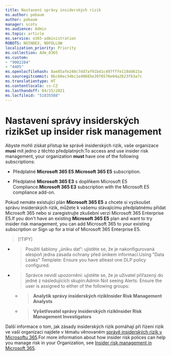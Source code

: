```yaml
---
title: Nastavení správy insiderských rizik
ms.author: pebaum
author: pebaum
manager: scotv
ms.audience: Admin
ms.topic: article
ms.service: o365-administration
ROBOTS: NOINDEX, NOFOLLOW
localization_priority: Priority
ms.collection: Adm_O365
ms.custom:
- "9002284"
- "4405"
ms.openlocfilehash: 8ae85afe240c7dd7af91b41c497fffe118dd615a
ms.sourcegitcommit: 8bc60ec34bc1e40685e3976576e04a2623f63a7c
ms.translationtype: HT
ms.contentlocale: cs-CZ
ms.lasthandoff: 04/15/2021
ms.locfileid: "51835588"
---
```

# <a name="set-up-insider-risk-management"></a><span data-ttu-id="e1753-102">Nastavení správy insiderských rizik</span><span class="sxs-lookup"><span data-stu-id="e1753-102">Set up insider risk management</span></span>

<span data-ttu-id="e1753-103">Abyste mohli získat přístup ke správě insiderských rizik, vaše organizace **musí** mít jedno z těchto předplatných:</span><span class="sxs-lookup"><span data-stu-id="e1753-103">To access and use insider risk management, your organization **must** have one of the following subscriptions:</span></span>

- <span data-ttu-id="e1753-104">Předplatné **Microsoft 365 E5**.</span><span class="sxs-lookup"><span data-stu-id="e1753-104">**Microsoft 365 E5** subscription.</span></span>

- <span data-ttu-id="e1753-105">Předplatné **Microsoft 365 E3** s doplňkem Microsoft E5 Compliance.</span><span class="sxs-lookup"><span data-stu-id="e1753-105">**Microsoft 365 E3** subscription with the Microsoft E5 compliance add-on.</span></span>

<span data-ttu-id="e1753-106">Pokud nemáte existující plán **Microsoft 365 E5** a chcete si vyzkoušet správu insiderských rizik, můžete k vašemu stávajícímu předplatnému přidat Microsoft 365 nebo si zaregistrujte zkušební verzi Microsoft 365 Enterprise E5.</span><span class="sxs-lookup"><span data-stu-id="e1753-106">If you don't have an existing **Microsoft 365 E5** plan and want to try insider risk management, you can add Microsoft 365 to your existing subscription or Sign up for a trial of Microsoft 365 Enterprise E5.</span></span>

> [!TIPY]
- > <span data-ttu-id="e1753-108">Použití šablony „úniku dat“: ujistěte se, že je nakonfigurovaná alespoň jedna zásada ochrany před únikem informací.</span><span class="sxs-lookup"><span data-stu-id="e1753-108">Using "Data Leaks" Template: Ensure you have atleast one DLP policy configured.</span></span>
- > <span data-ttu-id="e1753-109">Správce nevidí upozornění: ujistěte se, že je uživatel přiřazený do jedné z následujících skupin:</span><span class="sxs-lookup"><span data-stu-id="e1753-109">Admin Not seeing Alerts: Ensure the user is assigned to either of the following groups:</span></span>
    - ><span data-ttu-id="e1753-110">**Analytik správy insiderských rizik**</span><span class="sxs-lookup"><span data-stu-id="e1753-110">**Insider Risk Management Analysts**</span></span>
    - ><span data-ttu-id="e1753-111">**Vyšetřovatel správy insiderských rizik**</span><span class="sxs-lookup"><span data-stu-id="e1753-111">**Insider Risk Management Investigators**</span></span>

<span data-ttu-id="e1753-112">Další informace o tom, jak zásady insiderských rizik pomáhají při řízení rizik ve vaší organizaci najdete v tématu věnovaném [správě insiderských rizik v Microsoftu 365](https://go.microsoft.com/fwlink/?linkid=2123907).</span><span class="sxs-lookup"><span data-stu-id="e1753-112">For more information about how insider risk polices can help you manage risk in your Organization, see [Insider risk management in Microsoft 365](https://go.microsoft.com/fwlink/?linkid=2123907).</span></span>
